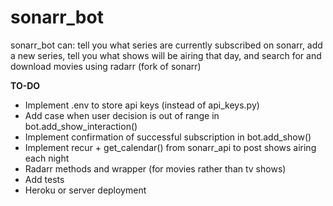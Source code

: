 # sonarr_bot

sonarr_bot can: tell you what series are currently subscribed on sonarr, add a new series, tell you what shows will be airing that day, and search for and download movies using radarr (fork of sonarr)

__TO-DO__
* Implement .env to store api keys (instead of api_keys.py)
* Add case when user decision is out of range in bot.add_show_interaction()
* Implement confirmation of successful subscription in bot.add_show()
* Implement recur + get_calendar() from sonarr_api to post shows airing each night
* Radarr methods and wrapper (for movies rather than tv shows)
* Add tests
* Heroku or server deployment

